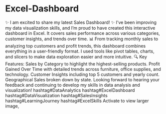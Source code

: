 # Excel-Dashboard

✨ I am excited to share my latest Sales Dashboard! ✨
I’ve been improving my data visualization skills, and I’m proud to have created this interactive dashboard in Excel. It covers sales performance across various categories, customer insights, and trends over time. 📊
From tracking monthly sales to analyzing top customers and profit trends, this dashboard combines everything in a user-friendly format. I used tools like pivot tables, charts, and slicers to make data exploration easier and more intuitive.
🔍 Key Features:
Sales by Category to highlight the highest-selling products.
Profit Gained Over Time with detailed trends across furniture, office supplies, and technology.
Customer Insights including top 5 customers and yearly count.
Geographical Sales broken down by state.
Looking forward to hearing your feedback and continuing to develop my skills in data analysis and visualization!
hashtag#DataAnalytics hashtag#ExcelDashboard hashtag#DataVisualization hashtag#SalesInsights hashtag#LearningJourney hashtag#ExcelSkills
Activate to view larger image,
